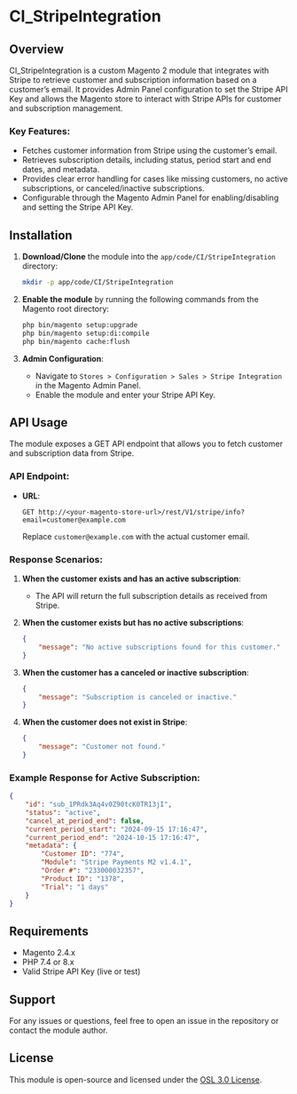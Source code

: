 # CI_StripeIntegration

## Overview
CI_StripeIntegration is a custom Magento 2 module that integrates with Stripe to retrieve customer and subscription information based on a customer’s email. It provides Admin Panel configuration to set the Stripe API Key and allows the Magento store to interact with Stripe APIs for customer and subscription management.

### Key Features:
- Fetches customer information from Stripe using the customer’s email.
- Retrieves subscription details, including status, period start and end dates, and metadata.
- Provides clear error handling for cases like missing customers, no active subscriptions, or canceled/inactive subscriptions.
- Configurable through the Magento Admin Panel for enabling/disabling and setting the Stripe API Key.

## Installation

1. **Download/Clone** the module into the `app/code/CI/StripeIntegration` directory:
   ```bash
   mkdir -p app/code/CI/StripeIntegration
   ```

2. **Enable the module** by running the following commands from the Magento root directory:
   ```bash
   php bin/magento setup:upgrade
   php bin/magento setup:di:compile
   php bin/magento cache:flush
   ```

3. **Admin Configuration**:
   - Navigate to `Stores > Configuration > Sales > Stripe Integration` in the Magento Admin Panel.
   - Enable the module and enter your Stripe API Key.

## API Usage

The module exposes a GET API endpoint that allows you to fetch customer and subscription data from Stripe.

### API Endpoint:

- **URL**: 
  ```
  GET http://<your-magento-store-url>/rest/V1/stripe/info?email=customer@example.com
  ```
  Replace `customer@example.com` with the actual customer email.

### Response Scenarios:

1. **When the customer exists and has an active subscription**:
   - The API will return the full subscription details as received from Stripe.

2. **When the customer exists but has no active subscriptions**:
   ```json
   {
       "message": "No active subscriptions found for this customer."
   }
   ```

3. **When the customer has a canceled or inactive subscription**:
   ```json
   {
       "message": "Subscription is canceled or inactive."
   }
   ```

4. **When the customer does not exist in Stripe**:
   ```json
   {
       "message": "Customer not found."
   }
   ```

### Example Response for Active Subscription:

```json
{
    "id": "sub_1PRdk3Aq4v0Z90tcK0TR13jI",
    "status": "active",
    "cancel_at_period_end": false,
    "current_period_start": "2024-09-15 17:16:47",
    "current_period_end": "2024-10-15 17:16:47",
    "metadata": {
        "Customer ID": "774",
        "Module": "Stripe Payments M2 v1.4.1",
        "Order #": "233000032357",
        "Product ID": "1378",
        "Trial": "1 days"
    }
}
```

## Requirements
- Magento 2.4.x
- PHP 7.4 or 8.x
- Valid Stripe API Key (live or test)

## Support
For any issues or questions, feel free to open an issue in the repository or contact the module author.

## License
This module is open-source and licensed under the [OSL 3.0 License](https://opensource.org/licenses/OSL-3.0).